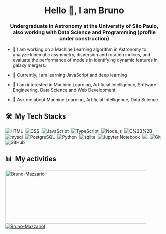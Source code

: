 <h1 align="center">Hello 👋, I am Bruno</h1>
<h3 align="center">Undergraduate in Astronomy at the University of São Paulo, also working with Data Science and Programming (profile under construction) </h3>


- 🔭 I am working on a Machine Learning algorithm in Astronomy to analyze kinematic asymmetry, dispersion and rotation indices, and evaluate the performance of models in identifying dynamic features in galaxy mergers.

- 🌱 Currently, I am learning JavaScript and deep learning

- 👀 I am interested in Machine Learning, Artificial Intelligence, Software Engineering, Data Science and Web Development 

- 💬 Ask me about Machine Learning, Artificial Intelligence, Data Science.



  
<h2 id="️-my-tech-stacks">🛠️ &nbsp;My Tech Stacks</h2>
<p><img src="https://img.shields.io/badge/-HTML-0D1117?style=flat&amp;logo=HTML5" alt="HTML">&nbsp;
<img src="https://img.shields.io/badge/-CSS-0D1117?style=flat&amp;logo=CSS3&amp;logoColor=1572B6" alt="CSS">&nbsp;
<img src="https://img.shields.io/badge/-JavaScript-0D1117?style=flat&amp;logo=javascript" alt="JavaScript">&nbsp;
<img src="https://img.shields.io/badge/-TypeScript-0D1117?style=flat&amp;logo=typescript" alt="TypeScript">&nbsp;
<img src="https://img.shields.io/badge/-Node.js-0D1117?style=flat&amp;logo=node.js" alt="Node.js">&nbsp;
<img src="https://img.shields.io/badge/-C++-0D1117?style=flat&amp;logo=C%2B%2B" alt="C%2B%2B">&nbsp;
<img src="https://img.shields.io/badge/-MySql-0D1117?style=flat&amp;logo=mysql" alt="mysql">&nbsp;
<img src="https://img.shields.io/badge/-PostgreSQL-0D1117?style=flat&amp;logo=postgresql" alt="PostgreSQL">&nbsp;
<img src="https://img.shields.io/badge/-Python-0D1117?style=flat&amp;logo=python" alt="Python">&nbsp;
<img src="https://img.shields.io/badge/-SQLite-0D1117?style=flat&amp;logo=sqlite" alt="sqlite">&nbsp;
<img src="https://img.shields.io/badge/-Jupyter%20Notebook-0D1117?style=flat&amp;logo=jupyter" alt="Jupyter Notebook">&nbsp;
<img src="https://img.shields.io/badge/-R-0D1117?style=flat&amp;logo=R&amp;logoColor=276DC3">&nbsp;
<img src="https://img.shields.io/badge/-Git-0D1117?style=flat&amp;logo=git" alt="Git">&nbsp;
<img src="https://img.shields.io/badge/-GitHub-0D1117?style=flat&amp;logo=github" alt="GitHub"></p>
</div>
<div>
<h2 id="-my-activities">📊 &nbsp;My activities</h2>
  <a href="https://github.com/bruno-mazzariol">
    <img width="450" height="170" align="center" alt="Bruno-Mazzariol" src="https://github-readme-stats.vercel.app/api?username=Bruno-Mazzariol&amp;theme=midnight-purple&amp;show_icons=true&amp;bg_color=0D1117&amp;hide_border=true&amp;count_private=true">
  </a>
  <a href="https://github.com/bruno-mazzariol">
    <img align="center" alt="Bruno-Mazzariol" src="https://github-readme-stats.vercel.app/api/top-langs/?username=Bruno-Mazzariol&amp;theme=midnight-purple&amp;layout=compact&amp;bg_color=0D1117&amp;hide_border=true&amp;count_private=true">
  </a>
</div>
<div>
